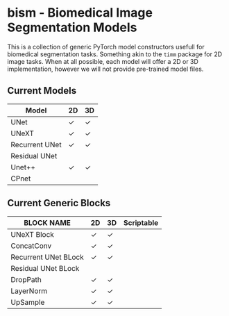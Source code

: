 # bism - Biomedical Image Segmentation Models

This is a collection of generic PyTorch model constructors usefull for biomedical segmentation tasks. 
Something akin to the `timm` package for 2D image tasks. 
When at all possible, each model will offer a 2D or 3D implementation, however we will not provide pre-trained model files. 

Current Models
---------------

| Model          | 2D  | 3D   |
|----------------|-----|------|
| UNet           | ✓   | ✓    |
| UNeXT          | ✓   | ✓    |
| Recurrent UNet | ✓   | ✓    |
| Residual UNet  |     |      |
| Unet++         | ✓   | ✓    |
| CPnet          |     |      |


Current Generic Blocks
----------------------

| BLOCK NAME           | 2D   | 3D   | Scriptable |
|----------------------|------|------|------------|
| UNeXT Block          | ✓    | ✓    |            |
| ConcatConv           | ✓    | ✓    |            |
| Recurrent UNet BLock | ✓    | ✓    |            |
| Residual UNet BLock  |      |      |            |
| DropPath             | ✓    | ✓    |            |
| LayerNorm            | ✓    | ✓    |            |
| UpSample             | ✓    | ✓    |            |

